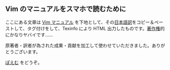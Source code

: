 ## Vim のマニュアルをスマホで読むために

ここにある文章は [Vim マニュアル](https://github.com/vim/vim/tree/master/runtime/doc) を下地として、その[日本語訳](https://github.com/vim-jp/vimdoc-ja-working/tree/master/doc)をコピー＆ペーストして、タグ付けをして、Texinfo により HTML 出力したものです。[著作権](refman/usr_005f01_002etxt.html#manual_002dcopyright)的にかなりヤバイです……

原著者・訳者が為された成果・貢献を加工して使わせていただきました。ありがとうございます。

[ぽえむ](./docs/about.html) をどうぞ。
